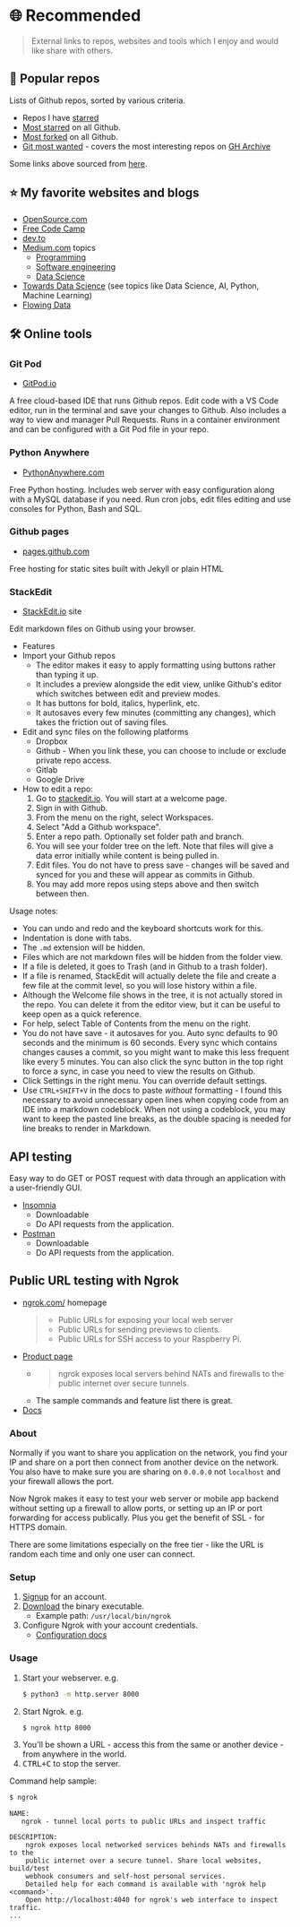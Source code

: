 # 🌐 Recommended
> External links to repos, websites and tools which I enjoy and would like share with others.


## 🤩 Popular repos

Lists of Github repos, sorted by various criteria.

- Repos I have [starred](https://github.com/MichaelCurrin?tab=stars) 
- [Most starred](https://github.com/search?q=stars%3A%3E100&s=stars&type=Repositories) on all Github.
- [Most forked](https://github.com/search?o=desc&q=stars:%3E1&s=forks&type=Repositories) on all Github.
- [Git most wanted](http://gitmostwanted.com/) - covers the most interesting repos on [GH Archive](https://www.gharchive.org/)

Some links above sourced from [here](https://stackoverflow.com/questions/19855552/how-to-find-out-the-most-popular-repositories-on-github).

## ⭐ My favorite websites and blogs

- [OpenSource.com](https://opensource.com)
- [Free Code Camp](http://freeCodeCamp.org)
- [dev.to](https://dev.to)
- [Medium.com](https://medium.com) topics
    - [Programming](https://medium.com/topic/programming)
    - [Software engineering](https://medium.com/topic/software-engineering)
    - [Data Science](https://medium.com/topic/data-science)
- [Towards Data Science](https://towardsdatascience.com/) (see topics like Data Science, AI, Python, Machine Learning)
- [Flowing Data](https://flowingdata.com)


## 🛠 Online tools

### Git Pod

- [GitPod.io](https://gitpod.io) 

A free cloud-based IDE that runs Github repos. Edit code with a VS Code editor, run in the terminal and save your changes to Github. Also includes a way to view and manager Pull Requests. Runs in a container environment and can be configured with a Git Pod file in your repo.

### Python Anywhere

- [PythonAnywhere.com](https://pythonanywhere.com)

Free Python hosting. Includes web server with easy configuration along with a MySQL database if you need. Run cron jobs, edit files editing and use consoles for Python, Bash and SQL.

### Github pages

- [pages.github.com](https://pages.github.com/)

Free hosting for static sites built with Jekyll or plain HTML

### StackEdit

- [StackEdit.io](https://stackedit.io/) site

Edit markdown files on Github using your browser. 

- Features
- Import your Github repos
	- The editor makes it easy to apply formatting using buttons rather than typing it up. 
	- It includes a preview alongside the edit view, unlike Github's editor which switches between edit and preview modes. 
	- It has buttons for bold, italics, hyperlink, etc.
	- It autosaves every few minutes (committing any changes), which takes the friction out of saving files.
- Edit and sync files on the following platforms
	- Dropbox
	- Github - When you link these, you can choose to include or exclude private repo access.
	- Gitlab
	- Google Drive
- How to edit a repo:
	1. Go to [stackedit.io](https://stackedit.io/). You will start at a welcome page.
	2. Sign in with Github.
	3. From the menu on the right, select Workspaces.
	4. Select "Add a Github workspace".
	5. Enter a repo path. Optionally set folder path and branch.
	6. You will see your folder tree on the left. Note that files will give a data error initially while content is being pulled in.
	7. Edit files. You do not have to press save - changes will be saved and synced for you and these will appear as commits in Github.
	8. You may add more repos using steps above and then switch between then.

Usage notes:

- You can undo and redo and the keyboard shortcuts work for this.
- Indentation is done with tabs.
- The `.md` extension will be hidden.
- Files which are not markdown files will be hidden from the folder view.
- If a file is deleted, it goes to Trash (and in Github to a trash folder).
- If a file is renamed, StackEdit will actually delete the file and create a few file at the commit level, so you will lose history within a file.
- Although the Welcome file shows in the tree, it is not actually stored in the repo. You can delete it from the editor view, but it can be useful to keep open as a quick reference.
- For help, select Table of Contents from the menu on the right.
- You do not have save - it autosaves for you. Auto sync defaults to 90 seconds and the minimum is 60 seconds. Every sync which contains changes causes a commit, so you might want to make this less frequent like every 5 minutes. You can also click the sync button in the top right to force a sync, in case you need to view the results on Github.
- Click Settings in the right menu. You can override default settings.
- Use `CTRL+SHIFT+V` in the docs to paste *without* formatting - I found this necessary to avoid unnecessary open lines when copying code from an IDE into a markdown codeblock. When not using a codeblock, you may want to keep the pasted line breaks, as the double spacing is needed for line breaks to render in Markdown.


## API testing

Easy way to do GET or POST request with data through an application with a user-friendly GUI.

- [Insomnia](https://insomnia.rest/)
	- Downloadable
	- Do API requests from the application.
- [Postman](https://www.postman.com/)
	- Downloadable
	- Do API requests from the application.

## Public URL testing with Ngrok

- [ngrok.com/](https://ngrok.com/) homepage
	> - Public URLs for exposing your local web server
	> - Public URLs for sending previews to clients.
	> - Public URLs for SSH access to your Raspberry Pi.
- [Product page](https://ngrok.com/product)
	- > ngrok exposes local servers behind NATs and firewalls to the public internet over secure tunnels.
	- The sample commands and feature list there is great.
- [Docs](https://ngrok.com/docs)

### About

Normally if you want to share you application on the network, you find your IP and share on a port then connect from another device on the network. You also have to make sure you are sharing on `0.0.0.0` not `localhost` and your firewall allows the port.

Now Ngrok makes it easy to test your web server or mobile app backend without setting up a firewall to allow ports, or setting up an IP or port forwarding for access publically. Plus you get the benefit of SSL - for HTTPS domain.

There are some limitations especially on the free tier - like the URL is random each time and only one user can connect.


### Setup

1. [Signup](https://ngrok.com/) for an account.
2. [Download](https://ngrok.com/download) the binary executable.
	- Example path: `/usr/local/bin/ngrok`
3. Configure Ngrok with your account credentials.
	- [Configuration docs](https://ngrok.com/docs#config-location)

### Usage

1. Start your webserver. e.g.
	```sh
	$ python3 -m http.server 8000
	```
2. Start Ngrok. e.g.
	```sh
	$ ngrok http 8000
	```
3. You'll be shown a URL - access this from the same or another device - from anywhere in the world.
4. <kbd>CTRL+C</kbd> to stop the server.
	
Command help sample:

```sh
$ ngrok
```
```
NAME:
   ngrok - tunnel local ports to public URLs and inspect traffic

DESCRIPTION:
    ngrok exposes local networked services behinds NATs and firewalls to the
    public internet over a secure tunnel. Share local websites, build/test
    webhook consumers and self-host personal services.
    Detailed help for each command is available with 'ngrok help <command>'.
    Open http://localhost:4040 for ngrok's web interface to inspect traffic.
...
```
